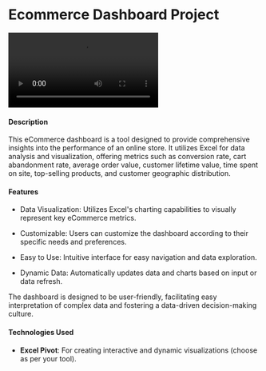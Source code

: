 # Ecommerce Dashboard Project

![Ecommerce Dashboard](P_2.mp4)

#### **Description**
This eCommerce dashboard is a tool designed to provide comprehensive insights into the performance of an online store. It utilizes Excel for data analysis and visualization, offering metrics such as conversion rate, cart abandonment rate, average order value, customer lifetime value, time spent on site, top-selling products, and customer geographic distribution.

#### **Features**

- Data Visualization: Utilizes Excel's charting capabilities to visually represent key eCommerce metrics.

- Customizable: Users can customize the dashboard according to their specific needs and preferences.

- Easy to Use: Intuitive interface for easy navigation and data exploration.

- Dynamic Data: Automatically updates data and charts based on input or data refresh.

The dashboard is designed to be user-friendly, facilitating easy interpretation of complex data and fostering a data-driven decision-making culture.

#### **Technologies Used**

- **Excel Pivot**: For creating interactive and dynamic visualizations (choose as per your tool).


